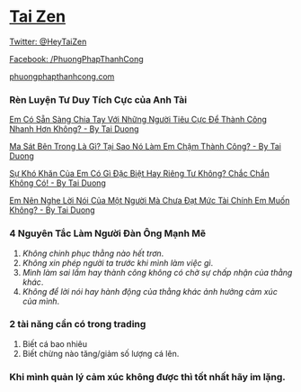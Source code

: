 # [Tai Zen]()

[Twitter: @HeyTaiZen](https://twitter.com/HeyTaiZen)

[Facebook: /PhuongPhapThanhCong](https://www.facebook.com/PhuongPhapThanhCong)

[phuongphapthanhcong.com](https://phuongphapthanhcong.com/)

### Rèn Luyện Tư Duy Tích Cực của Anh Tài
[Em Có Sẵn Sàng Chia Tay Với Những Người Tiêu Cực Để Thành Công Nhanh Hơn Không? - By Tai Duong](https://www.youtube.com/watch?v=eNeHHCsrA08)

[Ma Sát Bên Trong Là Gì? Tại Sao Nó Làm Em Chậm Thành Công? - By Tai Duong](https://www.youtube.com/watch?v=xljs2EwBNdI)

[Sự Khó Khăn Của Em Có Gì Đặc Biệt Hay Riêng Tư Không? Chắc Chắn Không Có! - By Tai Duong](https://youtu.be/WRbyEnxM80c)

[Em Nên Nghe Lời Nói Của Một Người Mà Chưa Đạt Mức Tài Chính Em Muốn Không? - By Tai Duong](https://youtu.be/61rvCkhhqwk)

### 4 Nguyên Tắc Làm Người Đàn Ông Mạnh Mẽ
1. *Không chinh phục thằng nào hết trơn*.
2. *Không xin phép người ta trước khi mình làm việc gì*.
3. *Mình làm sai lầm hay thành công không có chờ sự chấp nhận của thằng khác*.
4. *Không để lời nói hay hành động của thằng khác ảnh hưởng cảm xúc của mình*.


### 2 tài năng cần có trong trading
1. Biết cá bao nhiêu
2. Biết chừng nào tăng/giảm số lượng cá lên.

### Khi mình quản lý cảm xúc không được thì tốt nhất hãy im lặng.